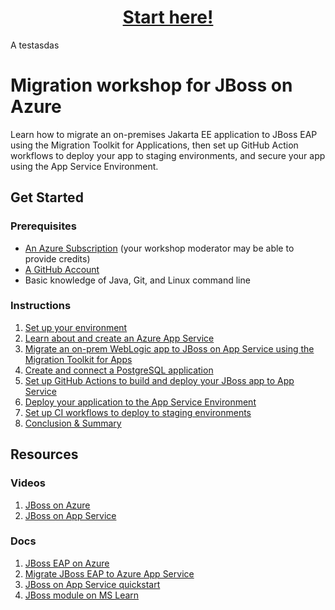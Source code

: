 
<h1 align="center"><a href="instructions/1-environment-setup.md">Start here!</a></h1>

A testasdas

# Migration workshop for JBoss on Azure

Learn how to migrate an on-premises Jakarta EE application to JBoss EAP using the Migration Toolkit for Applications, then set up GitHub Action workflows to deploy your app to staging environments, and secure your app using the App Service Environment.

## Get Started

### Prerequisites

- [An Azure Subscription](https://azure.microsoft.com/free/search/) (your workshop moderator may be able to provide credits)
- [A GitHub Account](https://github.com/signup)
- Basic knowledge of Java, Git, and Linux command line

### Instructions

1. [Set up your environment](instructions/1-environment-setup.md)
1. [Learn about and create an Azure App Service](instructions/2-learn-about-app-service.md)
1. [Migrate an on-prem WebLogic app to JBoss on App Service using the Migration Toolkit for Apps](instructions/3-migrate-weblogic-to-jboss.md)
1. [Create and connect a PostgreSQL application](instructions/4-create-postgres-on-azure.md)
1. [Set up GitHub Actions to build and deploy your JBoss app to App Service](instructions/5-set-up-github-actions.md)
1. [Deploy your application to the App Service Environment](instructions/6-app-service-environment.md)
1. [Set up CI workflows to deploy to staging environments](instructions/7-deploy-to-staging-slots.md)
1. [Conclusion & Summary](instructions/8-conclusion.md)

## Resources

### Videos

1. [JBoss on Azure](https://youtube.com/watch?v=XA9QELCmGZE)
2. [JBoss on App Service](https://youtube.com/watch?v=do2y2N9iY9I)

### Docs

1. [JBoss EAP on Azure](https://docs.microsoft.com/azure/developer/java/ee/jboss-on-azure)
2. [Migrate JBoss EAP to Azure App Service](https://docs.microsoft.com/azure/developer/java/migration/migrate-jboss-eap-to-jboss-eap-on-azure-app-service?toc=/azure/developer/java/ee/toc.json&bc=/azure/developer/breadcrumb/toc.json)
3. [JBoss on App Service quickstart](https://aka.ms/jboss-quickstart)
4. [JBoss module on MS Learn](https://aka.ms/jakarta-ee)
